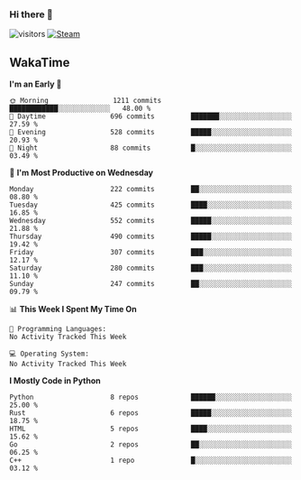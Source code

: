 ### Hi there 👋

![visitors](https://visitor-badge.glitch.me/badge?page_id=zhourunlai)
[![Steam](https://img.shields.io/badge/dynamic/json?url=https%3A%2F%2Fapi.swo.moe%2Fstats%2Fsteamgames%2F76561198285156854&query=count&color=0b1a37&label=Steam&labelColor=134375&logo=steam&suffix=+games&cacheSeconds=3600)](http://steamcommunity.com/profiles/76561198285156854)

## WakaTime
<!--START_SECTION:waka-->
**I'm an Early 🐤** 

```text
🌞 Morning                1211 commits        ████████████░░░░░░░░░░░░░   48.00 % 
🌆 Daytime                696 commits         ███████░░░░░░░░░░░░░░░░░░   27.59 % 
🌃 Evening                528 commits         █████░░░░░░░░░░░░░░░░░░░░   20.93 % 
🌙 Night                  88 commits          █░░░░░░░░░░░░░░░░░░░░░░░░   03.49 % 
```
📅 **I'm Most Productive on Wednesday** 

```text
Monday                   222 commits         ██░░░░░░░░░░░░░░░░░░░░░░░   08.80 % 
Tuesday                  425 commits         ████░░░░░░░░░░░░░░░░░░░░░   16.85 % 
Wednesday                552 commits         █████░░░░░░░░░░░░░░░░░░░░   21.88 % 
Thursday                 490 commits         █████░░░░░░░░░░░░░░░░░░░░   19.42 % 
Friday                   307 commits         ███░░░░░░░░░░░░░░░░░░░░░░   12.17 % 
Saturday                 280 commits         ███░░░░░░░░░░░░░░░░░░░░░░   11.10 % 
Sunday                   247 commits         ██░░░░░░░░░░░░░░░░░░░░░░░   09.79 % 
```


📊 **This Week I Spent My Time On** 

```text
💬 Programming Languages: 
No Activity Tracked This Week

💻 Operating System: 
No Activity Tracked This Week
```

**I Mostly Code in Python** 

```text
Python                   8 repos             ██████░░░░░░░░░░░░░░░░░░░   25.00 % 
Rust                     6 repos             █████░░░░░░░░░░░░░░░░░░░░   18.75 % 
HTML                     5 repos             ████░░░░░░░░░░░░░░░░░░░░░   15.62 % 
Go                       2 repos             ██░░░░░░░░░░░░░░░░░░░░░░░   06.25 % 
C++                      1 repo              █░░░░░░░░░░░░░░░░░░░░░░░░   03.12 % 
```




<!--END_SECTION:waka-->
